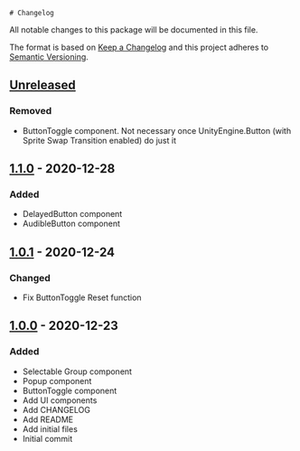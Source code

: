 	# Changelog
All notable changes to this package will be documented in this file.

The format is based on [Keep a Changelog](http://keepachangelog.com/en/1.0.0/)
and this project adheres to [Semantic Versioning](http://semver.org/spec/v2.0.0.html).

## [Unreleased]
### Removed
- ButtonToggle component. Not necessary once UnityEngine.Button (with Sprite Swap Transition enabled) do just it

## [1.1.0] - 2020-12-28
### Added
- DelayedButton component
- AudibleButton component

## [1.0.1] - 2020-12-24
### Changed
- Fix ButtonToggle Reset function

## [1.0.0] - 2020-12-23
### Added
- Selectable Group component
- Popup component
- ButtonToggle component
- Add UI components
- Add CHANGELOG
- Add README
- Add initial files
- Initial commit

[Unreleased]: https://bitbucket.org/nostgameteam/ui/branches/compare/master%0D1.1.0
[1.1.0]: https://bitbucket.org/nostgameteam/ui/src/1.1.0/
[1.0.1]: https://bitbucket.org/nostgameteam/ui/src/1.0.1/
[1.0.0]: https://bitbucket.org/nostgameteam/ui/src/1.0.0/